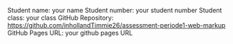 Student name: your name 
Student number: your student number
Student class: your class
GitHub Repository: https://github.com/inhollandTimmie26/assessment-periode1-web-markup
GitHub Pages URL: your github pages URL
